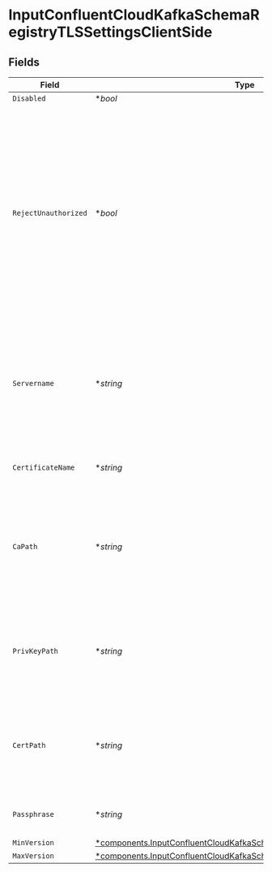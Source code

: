 # InputConfluentCloudKafkaSchemaRegistryTLSSettingsClientSide


## Fields

| Field                                                                                                                                                                                                                                      | Type                                                                                                                                                                                                                                       | Required                                                                                                                                                                                                                                   | Description                                                                                                                                                                                                                                |
| ------------------------------------------------------------------------------------------------------------------------------------------------------------------------------------------------------------------------------------------ | ------------------------------------------------------------------------------------------------------------------------------------------------------------------------------------------------------------------------------------------ | ------------------------------------------------------------------------------------------------------------------------------------------------------------------------------------------------------------------------------------------ | ------------------------------------------------------------------------------------------------------------------------------------------------------------------------------------------------------------------------------------------ |
| `Disabled`                                                                                                                                                                                                                                 | **bool*                                                                                                                                                                                                                                    | :heavy_minus_sign:                                                                                                                                                                                                                         | N/A                                                                                                                                                                                                                                        |
| `RejectUnauthorized`                                                                                                                                                                                                                       | **bool*                                                                                                                                                                                                                                    | :heavy_minus_sign:                                                                                                                                                                                                                         | Reject certificates that are not authorized by a CA in the CA certificate path, or by another <br/>                    trusted CA (such as the system's). Defaults to Enabled. Overrides the toggle from Advanced Settings, when also present. |
| `Servername`                                                                                                                                                                                                                               | **string*                                                                                                                                                                                                                                  | :heavy_minus_sign:                                                                                                                                                                                                                         | Server name for the SNI (Server Name Indication) TLS extension. It must be a host name, and not an IP address.                                                                                                                             |
| `CertificateName`                                                                                                                                                                                                                          | **string*                                                                                                                                                                                                                                  | :heavy_minus_sign:                                                                                                                                                                                                                         | The name of the predefined certificate                                                                                                                                                                                                     |
| `CaPath`                                                                                                                                                                                                                                   | **string*                                                                                                                                                                                                                                  | :heavy_minus_sign:                                                                                                                                                                                                                         | Path on client in which to find CA certificates to verify the server's cert. PEM format. Can reference $ENV_VARS.                                                                                                                          |
| `PrivKeyPath`                                                                                                                                                                                                                              | **string*                                                                                                                                                                                                                                  | :heavy_minus_sign:                                                                                                                                                                                                                         | Path on client in which to find the private key to use. PEM format. Can reference $ENV_VARS.                                                                                                                                               |
| `CertPath`                                                                                                                                                                                                                                 | **string*                                                                                                                                                                                                                                  | :heavy_minus_sign:                                                                                                                                                                                                                         | Path on client in which to find certificates to use. PEM format. Can reference $ENV_VARS.                                                                                                                                                  |
| `Passphrase`                                                                                                                                                                                                                               | **string*                                                                                                                                                                                                                                  | :heavy_minus_sign:                                                                                                                                                                                                                         | Passphrase to use to decrypt private key                                                                                                                                                                                                   |
| `MinVersion`                                                                                                                                                                                                                               | [*components.InputConfluentCloudKafkaSchemaRegistryMinimumTLSVersion](../../models/components/inputconfluentcloudkafkaschemaregistryminimumtlsversion.md)                                                                                  | :heavy_minus_sign:                                                                                                                                                                                                                         | N/A                                                                                                                                                                                                                                        |
| `MaxVersion`                                                                                                                                                                                                                               | [*components.InputConfluentCloudKafkaSchemaRegistryMaximumTLSVersion](../../models/components/inputconfluentcloudkafkaschemaregistrymaximumtlsversion.md)                                                                                  | :heavy_minus_sign:                                                                                                                                                                                                                         | N/A                                                                                                                                                                                                                                        |